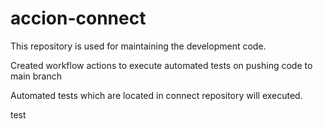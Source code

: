 # accion-connect
This repository is used for maintaining the development code.

Created workflow actions to execute automated tests on pushing code to main branch

Automated tests which are located in connect repository will executed.

test

